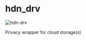 # hdn_drv
![hdn-drv](https://github.com/paddlesteamer/hdn-drv/workflows/hdn-drv/badge.svg?branch=master)

Privacy wrapper for cloud storage(s)
